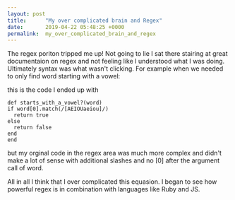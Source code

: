 ```yaml
---
layout: post
title:      "My over complicated brain and Regex"
date:       2019-04-22 05:48:25 +0000
permalink:  my_over_complicated_brain_and_regex
---
```



The regex poriton tripped me up! Not going to lie I sat there stairing at great documentaion on regex and not feeling like I understood what I was doing. Ultimately syntax was what wasn't clicking. For example when we needed to only find word starting with a vowel:

this is the code I ended up with 

```
def starts_with_a_vowel?(word)
if word[0].match(/[AEIOUaeiou]/)
  return true
else
  return false
end
end
```
but my orginal code in the regex area was much more complex and didn't make a lot of sense with additional slashes and no [0] after the argument call of word.

All in all I think that I over complicated this equasion. I began to see how powerful regex is in combination with languages like Ruby and JS. 


